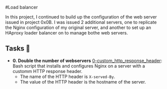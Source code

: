 #Load balancer

In this project, I continued to build up the configuration of the web server issued in project 0x0B. I was issued 2 additional servers, one to replicate the Nginx configuration of my original server, and another to set up an HAproxy loader balancer on to manage bothe web servers.

## Tasks :page_with_curl:

* **0. Double the number of webservers**
  [0-custom_http_response_header](./0-custom_http_response_header): Bash script that installs and configures Nginx on a server with a customm HTTP response header.
   * The name of the HTTP header is `X-served-By`.
   * The value of the HTTP header is the hostname of the server.
